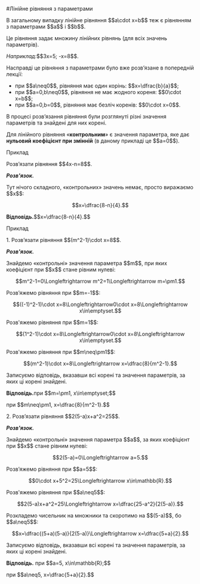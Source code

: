#Лінійне рівняння з параметрами

<p>В загальному випадку лінійне рівняння $$a\cdot x=b$$ теж є рівнянням з параметрами $$a$$ i $$b$$.</p>

<p>Це рівняння задає множину лінійних рівнянь (для всіх значень параметрів).</p>

<div class="space"></div>

<p><i>Наприклад:</i>$$3x=5; -x=8$$.</p>

<p>Насправді це рівняння з параметрами було вже розв’язане в попередній лекції:</p>

<ul>
<li>при $$a\neq0$$, рівняння має один корінь: $$x=\dfrac{b}{a}$$;</li>
<li>при $$a=0,b\neq0$$, рівняння не має жодного кореня: $$0\cdot x=b$$;</li>
<li>при $$a=0,b=0$$, рівняння має безліч коренів: $$0\cdot x=0$$.</li>
</ul>

<p>В процесі розв’язання рівняння були розглянуті різні значення параметрів та знайдені для них корені.</p>

<p>Для лінійного рівняння «<b>контрольним</b>» є значення параметра, яке дає <b>нульовий коефіцієнт при змінній</b> (в даному прикладі це $$a=0$$).</p>

<div class="space">
<div class="task-wrap">
<span class="task">Приклад</span>
<div class="task-text">
<p>Розв’язати рівняння $$4x-n=8$$.</p>
<p><b><i>Розв'язок.</i></b></p>
<p>Тут нічого складного, «контрольних» значень немає, просто виражаємо $$x$$:</p>
<p align="center">$$x=\dfrac{8-n}{4}.$$</p>
<p><b>Відповідь.</b>$$x=\dfrac{8-n}{4}.$$</p>
</div>
</div>
</div>

<div class="space">
<div class="task-wrap">
<span class="task">Приклад</span>
<div class="task-text">
<p>1. Розв’язати рівняння $$(m^2-1)\cdot x=8$$.</p>
<p><b><i>Розв'язок.</i></b></p>
<p>Знайдемо «контрольні» значення параметра $$m$$, при яких коефіцієнт при $$x$$ стане рівним нулеві:</p>
<p align="center">$$m^2-1=0\Longleftrightarrow m^2=1\Longleftrightarrow m=\pm1.$$</p>
<p>Розв’яжемо рівняння при $$m=-1$$:</p>
<p align="center">$$((-1)^2-1)\cdot x=8\Longleftrightarrow0\cdot x=8\Longleftrightarrow x\in\emptyset.$$</p>
<p>Розв'яжемо рівняння при $$m=1$$:</p>
<p align="center">$$(1^2-1)\cdot x=8\Longleftrightarrow0\cdot x=8\Longleftrightarrow x\in\emptyset.$$</p>
<p>Розв'яжемо рівняння при $$m\neq\pm1$$:</p>
<p align="center">$$(m^2-1)\cdot x=8\Longleftrightarrow x=\dfrac{8}{m^2-1}.$$</p>
<p>Записуємо відповідь, вказавши всі корені та значення параметрів, за яких ці корені знайдені.</p>
<p><b>Відповідь.</b>при $$m=\pm1, x\in\emptyset;$$</p>
<p>при $$m\neq\pm1, x=\dfrac{8}{m^2-1}.$$</p>
<p></p>
<p>2. Розв’язати рівняння $$2(5-a)x+a^2=25$$.</p>
<p><b><i>Розв'язок.</i></b></p>
<p>Знайдемо «контрольні» значення параметра $$a$$, за яких коефіцієнт при $$x$$ стане рівним нулеві:</p>
<p align="center">$$2(5-a)=0\Longleftrightarrow a=5.$$</p>
<p>Розв’яжемо рівняння при $$a=5$$:</p>
<p align="center">$$0\cdot x+5^2=25\Longleftrightarrow x\in\mathbb{R}.$$</p>
<p>Розв'яжемо рівняння при $$a\neq5$$:</p>
<p align="center">$$2(5-a)x+a^2=25\Longleftrightarrow x=\dfrac{25-a^2}{2(5-a)}.$$</p>
<p>Розкладемо чисельник на множники та скоротимо на $$(5-a)$$, бо $$a\neq5$$:</p>
<p align="center">$$x=\dfrac{(5+a)(5-a)}{2(5-a)}\Longleftrightarrow x=\dfrac{5+a}{2}.$$</p>
<p>Записуємо відповідь, вказавши всі корені та значення параметрів, за яких ці корені знайдені.</p>
<p><b>Відповідь.</b> при $$a=5, x\in\mathbb{R};$$</p>
<p>при $$a\neq5, x=\dfrac{5+a}{2}.$$</p>
</div>
</div>
</div>